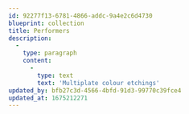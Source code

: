```yaml
---
id: 92277f13-6781-4866-addc-9a4e2c6d4730
blueprint: collection
title: Performers
description:
  -
    type: paragraph
    content:
      -
        type: text
        text: 'Multiplate colour etchings'
updated_by: bfb27c3d-4566-4bfd-91d3-99770c39fce4
updated_at: 1675212271
---
```

